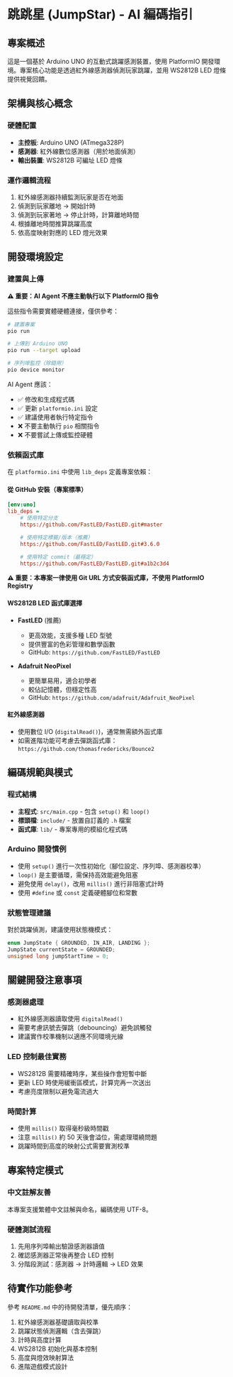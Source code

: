 # 跳跳星 (JumpStar) - AI 編碼指引

## 專案概述

這是一個基於 Arduino UNO 的互動式跳躍感測裝置，使用 PlatformIO 開發環境。專案核心功能是透過紅外線感測器偵測玩家跳躍，並用 WS2812B LED 燈條提供視覺回饋。

## 架構與核心概念

### 硬體配置

-   **主控板**: Arduino UNO (ATmega328P)
-   **感測器**: 紅外線數位感測器（用於地面偵測）
-   **輸出裝置**: WS2812B 可編址 LED 燈條

### 運作邏輯流程

1. 紅外線感測器持續監測玩家是否在地面
2. 偵測到玩家離地 → 開始計時
3. 偵測到玩家著地 → 停止計時，計算離地時間
4. 根據離地時間推算跳躍高度
5. 依高度映射對應的 LED 燈光效果

## 開發環境設定

### 建置與上傳

**⚠️ 重要：AI Agent 不應主動執行以下 PlatformIO 指令**

這些指令需要實體硬體連接，僅供參考：

```bash
# 建置專案
pio run

# 上傳到 Arduino UNO
pio run --target upload

# 序列埠監控（除錯用）
pio device monitor
```

AI Agent 應該：

-   ✅ 修改和生成程式碼
-   ✅ 更新 `platformio.ini` 設定
-   ✅ 建議使用者執行特定指令
-   ❌ 不要主動執行 `pio` 相關指令
-   ❌ 不要嘗試上傳或監控硬體

### 依賴函式庫

在 `platformio.ini` 中使用 `lib_deps` 定義專案依賴：

#### 從 GitHub 安裝（專案標準）

```ini
[env:uno]
lib_deps =
    # 使用特定分支
    https://github.com/FastLED/FastLED.git#master

    # 使用特定標籤/版本（推薦）
    https://github.com/FastLED/FastLED.git#3.6.0

    # 使用特定 commit（最穩定）
    https://github.com/FastLED/FastLED.git#a1b2c3d4
```

**⚠️ 重要：本專案一律使用 Git URL 方式安裝函式庫，不使用 PlatformIO Registry**

#### WS2812B LED 函式庫選擇

-   **FastLED** (推薦)

    -   更高效能，支援多種 LED 型號
    -   提供豐富的色彩管理和數學函數
    -   GitHub: `https://github.com/FastLED/FastLED`

-   **Adafruit NeoPixel**
    -   更簡單易用，適合初學者
    -   較佔記憶體，但穩定性高
    -   GitHub: `https://github.com/adafruit/Adafruit_NeoPixel`

#### 紅外線感測器

-   使用數位 I/O (`digitalRead()`)，通常無需額外函式庫
-   如需進階功能可考慮去彈跳函式庫：`https://github.com/thomasfredericks/Bounce2`

## 編碼規範與模式

### 程式結構

-   **主程式**: `src/main.cpp` - 包含 `setup()` 和 `loop()`
-   **標頭檔**: `include/` - 放置自訂義的 `.h` 檔案
-   **函式庫**: `lib/` - 專案專用的模組化程式碼

### Arduino 開發慣例

-   使用 `setup()` 進行一次性初始化（腳位設定、序列埠、感測器校準）
-   `loop()` 是主要循環，需保持高效能避免阻塞
-   避免使用 `delay()`，改用 `millis()` 進行非阻塞式計時
-   使用 `#define` 或 `const` 定義硬體腳位和常數

### 狀態管理建議

對於跳躍偵測，建議使用狀態機模式：

```cpp
enum JumpState { GROUNDED, IN_AIR, LANDING };
JumpState currentState = GROUNDED;
unsigned long jumpStartTime = 0;
```

## 關鍵開發注意事項

### 感測器處理

-   紅外線感測器讀取使用 `digitalRead()`
-   需要考慮訊號去彈跳（debouncing）避免誤觸發
-   建議實作校準機制以適應不同環境光線

### LED 控制最佳實務

-   WS2812B 需要精確時序，某些操作會短暫中斷
-   更新 LED 時使用緩衝區模式，計算完再一次送出
-   考慮亮度限制以避免電流過大

### 時間計算

-   使用 `millis()` 取得毫秒級時間戳
-   注意 `millis()` 約 50 天後會溢位，需處理環繞問題
-   跳躍時間到高度的映射公式需要實測校準

## 專案特定模式

### 中文註解友善

本專案支援繁體中文註解與命名，編碼使用 UTF-8。

### 硬體測試流程

1. 先用序列埠輸出驗證感測器讀值
2. 確認感測器正常後再整合 LED 控制
3. 分階段測試：感測器 → 計時邏輯 → LED 效果

## 待實作功能參考

參考 `README.md` 中的待開發清單，優先順序：

1. 紅外線感測器基礎讀取與校準
2. 跳躍狀態偵測邏輯（含去彈跳）
3. 計時與高度計算
4. WS2812B 初始化與基本控制
5. 高度與燈效映射算法
6. 進階遊戲模式設計
